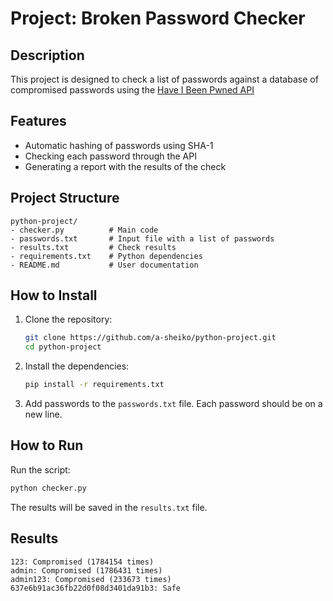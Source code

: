 # Project: Broken Password Checker

## Description
This project is designed to check a list of passwords against a database of compromised passwords using the [Have I Been Pwned API](https://haveibeenpwned.com)

## Features
- Automatic hashing of passwords using SHA-1
- Checking each password through the API
- Generating a report with the results of the check

## Project Structure
```
python-project/
- checker.py          # Main code
- passwords.txt       # Input file with a list of passwords
- results.txt         # Check results
- requirements.txt    # Python dependencies
- README.md           # User documentation
```

## How to Install

1. Clone the repository:
   ```bash
   git clone https://github.com/a-sheiko/python-project.git
   cd python-project
   ```

2. Install the dependencies:
   ```bash
   pip install -r requirements.txt
   ```

3. Add passwords to the `passwords.txt` file. Each password should be on a new line.

## How to Run

Run the script:
```bash
python checker.py
```

The results will be saved in the `results.txt` file.

## Results 
```
123: Compromised (1784154 times)
admin: Compromised (1786431 times)
admin123: Compromised (233673 times)
637e6b91ac36fb22d0f08d3401da91b3: Safe
```


